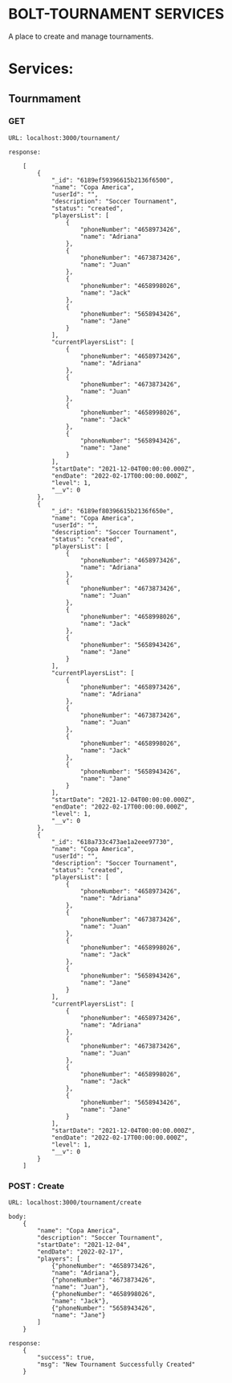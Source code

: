 
# BOLT-TOURNAMENT SERVICES

A place to create and manage tournaments.

# Services:

## Tournmament
### GET
    URL: localhost:3000/tournament/

    response:

        [
            {
                "_id": "6189ef59396615b2136f6500",
                "name": "Copa America",
                "userId": "",
                "description": "Soccer Tournament",
                "status": "created",
                "playersList": [
                    {
                        "phoneNumber": "4658973426",
                        "name": "Adriana"
                    },
                    {
                        "phoneNumber": "4673873426",
                        "name": "Juan"
                    },
                    {
                        "phoneNumber": "4658998026",
                        "name": "Jack"
                    },
                    {
                        "phoneNumber": "5658943426",
                        "name": "Jane"
                    }
                ],
                "currentPlayersList": [
                    {
                        "phoneNumber": "4658973426",
                        "name": "Adriana"
                    },
                    {
                        "phoneNumber": "4673873426",
                        "name": "Juan"
                    },
                    {
                        "phoneNumber": "4658998026",
                        "name": "Jack"
                    },
                    {
                        "phoneNumber": "5658943426",
                        "name": "Jane"
                    }
                ],
                "startDate": "2021-12-04T00:00:00.000Z",
                "endDate": "2022-02-17T00:00:00.000Z",
                "level": 1,
                "__v": 0
            },
            {
                "_id": "6189ef80396615b2136f650e",
                "name": "Copa America",
                "userId": "",
                "description": "Soccer Tournament",
                "status": "created",
                "playersList": [
                    {
                        "phoneNumber": "4658973426",
                        "name": "Adriana"
                    },
                    {
                        "phoneNumber": "4673873426",
                        "name": "Juan"
                    },
                    {
                        "phoneNumber": "4658998026",
                        "name": "Jack"
                    },
                    {
                        "phoneNumber": "5658943426",
                        "name": "Jane"
                    }
                ],
                "currentPlayersList": [
                    {
                        "phoneNumber": "4658973426",
                        "name": "Adriana"
                    },
                    {
                        "phoneNumber": "4673873426",
                        "name": "Juan"
                    },
                    {
                        "phoneNumber": "4658998026",
                        "name": "Jack"
                    },
                    {
                        "phoneNumber": "5658943426",
                        "name": "Jane"
                    }
                ],
                "startDate": "2021-12-04T00:00:00.000Z",
                "endDate": "2022-02-17T00:00:00.000Z",
                "level": 1,
                "__v": 0
            },
            {
                "_id": "618a733c473ae1a2eee97730",
                "name": "Copa America",
                "userId": "",
                "description": "Soccer Tournament",
                "status": "created",
                "playersList": [
                    {
                        "phoneNumber": "4658973426",
                        "name": "Adriana"
                    },
                    {
                        "phoneNumber": "4673873426",
                        "name": "Juan"
                    },
                    {
                        "phoneNumber": "4658998026",
                        "name": "Jack"
                    },
                    {
                        "phoneNumber": "5658943426",
                        "name": "Jane"
                    }
                ],
                "currentPlayersList": [
                    {
                        "phoneNumber": "4658973426",
                        "name": "Adriana"
                    },
                    {
                        "phoneNumber": "4673873426",
                        "name": "Juan"
                    },
                    {
                        "phoneNumber": "4658998026",
                        "name": "Jack"
                    },
                    {
                        "phoneNumber": "5658943426",
                        "name": "Jane"
                    }
                ],
                "startDate": "2021-12-04T00:00:00.000Z",
                "endDate": "2022-02-17T00:00:00.000Z",
                "level": 1,
                "__v": 0
            }
        ]

### POST : Create

    URL: localhost:3000/tournament/create

    body:
        {
            "name": "Copa America",
            "description": "Soccer Tournament",
            "startDate": "2021-12-04",
            "endDate": "2022-02-17",
            "players": [
                {"phoneNumber": "4658973426", 
                "name": "Adriana"}, 
                {"phoneNumber": "4673873426", 
                "name": "Juan"},
                {"phoneNumber": "4658998026", 
                "name": "Jack"},
                {"phoneNumber": "5658943426", 
                "name": "Jane"}
            ]
        }
    
    response:
        {
            "success": true,
            "msg": "New Tournament Successfully Created"
        }


